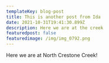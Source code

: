 ```yaml
---
templateKey: blog-post
title: This is another post from Ida
date: 2021-10-31T19:41:30.899Z
description: Here we are at the creek
featuredpost: false
featuredimage: /img/img_0792.png
---
```

Here we are at North Crestone Creek!